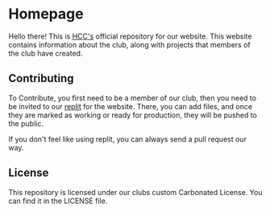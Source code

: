 # Homepage

Hello there! This is [HCC's](https://github.com/HHS-Coding-Club) official
repository for our website. This website contains information about the club,
along with projects that members of the club have created.

## Contributing

To Contribute, you first need to be a member of our club, then you need to be
invited to our [replit](https://replit.com/@Colack/HHS-Homepage) for the
website. There, you can add files, and once they are marked as working or ready
for production, they will be pushed to the public.

If you don't feel like using replit, you can always send a pull request our way.

## License

This repository is licensed under our clubs custom Carbonated License. You can find it in the
LICENSE file.
